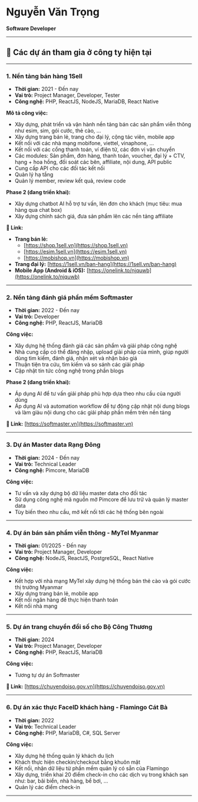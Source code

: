 # Nguyễn Văn Trọng  
**Software Developer**  

---

## 📌 Các dự án tham gia ở công ty hiện tại

---

### 1. **Nền tảng bán hàng 1Sell**
- **Thời gian:** 2021 - Đến nay  
- **Vai trò:** Project Manager, Developer, Tester  
- **Công nghệ:** PHP, ReactJS, NodeJS, MariaDB, React Native  

**Mô tả công việc:**
- Xây dựng, phát triển và vận hành nền tảng bán các sản phẩm viễn thông như esim, sim, gói cước, thẻ cào, …
- Xây dựng trang bán lẻ, trang cho đại lý, cộng tác viên, mobile app
- Kết nối với các nhà mạng mobifone, viettel, vinaphone, …
- Kết nối với các cổng thanh toán, ví điện tử, các đơn vị vận chuyển
- Các modules: Sản phẩm, đơn hàng, thanh toán, voucher, đại lý + CTV, hạng + hoa hồng, đối soát các bên, affiliate, nội dung, API public
- Cung cấp API cho các đối tác kết nối
- Quản lý hạ tầng
- Quản lý member, review kết quả, review code

**Phase 2 (đang triển khai):**
- Xây dựng chatbot AI hỗ trợ tư vấn, lên đơn cho khách (mục tiêu: mua hàng qua chat box)
- Xây dựng chính sách giá, đưa sản phẩm lên các nền tảng affiliate

**🔗 Link:**
- **Trang bán lẻ:**  
  - [https://shop.1sell.vn](https://shop.1sell.vn)  
  - [https://esim.1sell.vn](https://esim.1sell.vn)  
  - [https://mobishop.vn](https://mobishop.vn)  
- **Trang đại lý:** [https://1sell.vn/ban-hang](https://1sell.vn/ban-hang)  
- **Mobile App (Android & iOS):** [https://onelink.to/njquwb](https://onelink.to/njquwb)  

---

### 2. **Nền tảng đánh giá phần mềm Softmaster**
- **Thời gian:** 2022 - Đến nay  
- **Vai trò:** Developer  
- **Công nghệ:** PHP, ReactJS, MariaDB  

**Công việc:**
- Xây dựng hệ thống đánh giá các sản phẩm và giải pháp công nghệ
- Nhà cung cấp có thể đăng nhập, upload giải pháp của mình, giúp người dùng tìm kiếm, đánh giá, nhận xét và nhận báo giá
- Thuận tiện tra cứu, tìm kiếm và so sánh các giải pháp
- Cập nhật tin tức công nghệ trong phần blogs

**Phase 2 (đang triển khai):**
- Áp dụng AI để tư vấn giải pháp phù hợp dựa theo nhu cầu của người dùng
- Áp dụng AI và automation workflow để tự động cập nhật nội dung blogs và làm giàu nội dung cho các giải pháp phần mềm trên nền tảng

**🔗 Link:** [https://softmaster.vn](https://softmaster.vn)  

---

### 3. **Dự án Master data Rạng Đông**
- **Thời gian:** 2024 - Đến nay  
- **Vai trò:** Technical Leader  
- **Công nghệ:** Pimcore, MariaDB  

**Công việc:**
- Tư vấn và xây dựng bộ dữ liệu master data cho đối tác
- Sử dụng công nghệ mã nguồn mở Pimcore để lưu trữ và quản lý master data
- Tùy biến theo nhu cầu, mở kết nối tới các hệ thống bên ngoài

---

### 4. **Dự án bán sản phẩm viễn thông - MyTel Myanmar**
- **Thời gian:** 01/2025 - Đến nay  
- **Vai trò:** Project Manager, Developer  
- **Công nghệ:** NodeJS, ReactJS, PostgreSQL, React Native  

**Công việc:**
- Kết hợp với nhà mạng MyTel xây dựng hệ thống bán thẻ cào và gói cước thị trường Myanmar
- Xây dựng trang bán lẻ, mobile app
- Kết nối ngân hàng để thực hiện thanh toán
- Kết nối nhà mạng

---

### 5. **Dự án trang chuyển đổi số cho Bộ Công Thương**
- **Thời gian:** 2024  
- **Vai trò:** Project Manager, Developer  
- **Công nghệ:** PHP, ReactJS, MariaDB  

**Công việc:**
- Tương tự dự án Softmaster

**🔗 Link:** [https://chuyendoiso.gov.vn](https://chuyendoiso.gov.vn)  

---

### 6. **Dự án xác thực FaceID khách hàng - Flamingo Cát Bà**
- **Thời gian:** 2022  
- **Vai trò:** Technical Leader  
- **Công nghệ:** PHP, MariaDB, C#, SQL Server  

**Công việc:**
- Xây dựng hệ thống quản lý khách du lịch
- Khách thực hiện checkin/checkout bằng khuôn mặt
- Kết nối, nhận dữ liệu từ phần mềm quản lý có sẵn của Flamingo
- Xây dựng, triển khai 20 điểm check-in cho các dịch vụ trong khách sạn như: bar, bãi biển, nhà hàng, bể bơi, …
- Quản lý các điểm check-in

---
